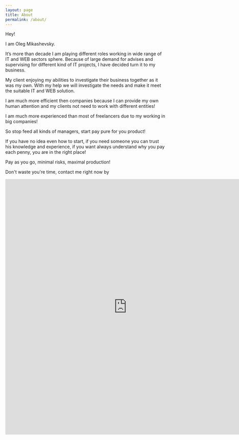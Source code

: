 ```yaml
---
layout: page
title: About
permalink: /about/
---
```


Hey!

I  am Oleg Mikashevsky.

It’s more than decade I am playing different roles working in wide range of IT and WEB sectors sphere. Because of large demand for advises and supervising for different kind of IT projects, I have decided turn it to my business.

My client enjoying my abilities to investigate their business together as it was my own. With my help we will investigate the needs and make it meet the suitable IT and WEB solution.

I am much more efficient then companies because I can provide my own human attention and my clients not need to work with different entities!

I am much more experienced than most of freelancers due to my working in big companies!

So stop feed all kinds of managers, start pay pure for you product!

If you have no idea even how to start, if you need someone you can trust his knowledge and experience, if you want always understand why you pay each penny, you are in the right place!

Pay as you go, minimal risks, maximal production!

Don't waste you're time, contact me right now by

<iframe src="https://docs.google.com/forms/d/1zKhC73tE3SxRPVFyX14ewCjjxLj1bYXjcWA0XRZLEyU/viewform?embedded=true#start=embed" width="760" height="800" frameborder="0" marginheight="0" marginwidth="0">Loading...</iframe>
